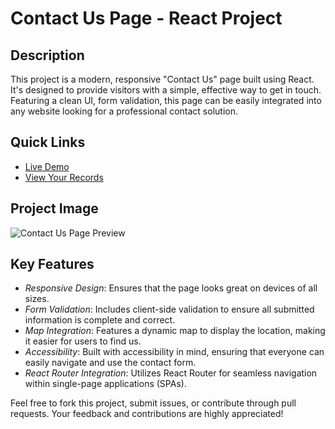 # Contact Us Page - React Project

## Description

This project is a modern, responsive "Contact Us" page built using React. It's designed to provide visitors with a simple, effective way to get in touch. Featuring a clean UI, form validation, this page can be easily integrated into any website looking for a professional contact solution.

## Quick Links

- <a href="https://silver-axolotl-bd32aa.netlify.app/" target="_blank">Live Demo</a>
- <a href="https://docs.google.com/spreadsheets/d/1jJAkQ79nKy9fS5Z0Gp5K9ERrFi58qREXJ3PAgz7kxXM/edit#gid=0">View Your Records</a>

## Project Image

![Contact Us Page Preview]([https://linktoyourimage.com/image.png](https://github.com/yogendra105/One-Oath-Project/blob/main/project-Snapshot.png))

## Key Features

- *Responsive Design*: Ensures that the page looks great on devices of all sizes.
- *Form Validation*: Includes client-side validation to ensure all submitted information is complete and correct.
- *Map Integration*: Features a dynamic map to display the location, making it easier for users to find us.
- *Accessibility*: Built with accessibility in mind, ensuring that everyone can easily navigate and use the contact form.
- *React Router Integration*: Utilizes React Router for seamless navigation within single-page applications (SPAs).

Feel free to fork this project, submit issues, or contribute through pull requests. Your feedback and contributions are highly appreciated!


